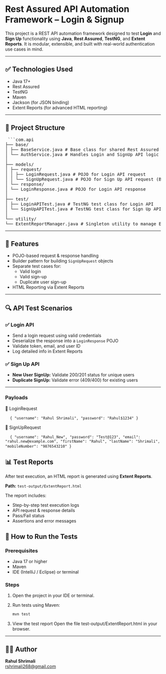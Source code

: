 # Rest Assured API Automation Framework – Login & Signup

This project is a REST API automation framework designed to test **Login** and **Sign Up** functionality using **Java**, **Rest Assured**, **TestNG**, and **Extent Reports**. It is modular, extensible, and built with real-world authentication use cases in mind.

---

## ✅ Technologies Used

- Java 17+
- Rest Assured
- TestNG
- Maven
- Jackson (for JSON binding)
- Extent Reports (for advanced HTML reporting)

---

## 📁 Project Structure

<pre> ```com.api
├── base/
│ ├── BaseService.java # Base class for shared Rest Assured configurations
│ └── AuthService.java # Handles Login and SignUp API logic
│
├── models/
│ ├── request/
│ │ ├── LoginRequest.java # POJO for Login API request
│ │ └── SignUpRequest.java # POJO for Sign Up API request (Builder Pattern)
│ └── response/
│ └── LoginResponse.java # POJO for Login API response
│
├── test/
│ ├── LoginAPITest.java # TestNG test class for Login API
│ └── SignUpAPITest.java # TestNG test class for Sign Up API
│
└── utility/
└── ExtentReportManager.java # Singleton utility to manage ExtentReports``` </pre>


---

## 🚀 Features

- POJO-based request & response handling
- Builder pattern for building `SignUpRequest` objects
- Separate test cases for:
    - Valid login
    - Valid sign-up
    - Duplicate user sign-up
- HTML Reporting via Extent Reports

---

## 🔍 API Test Scenarios

### ✅ Login API
- Send a login request using valid credentials
- Deserialize the response into a `LoginResponse` POJO
- Validate token, email, and user ID
- Log detailed info in Extent Reports

### ✅ Sign Up API
- **New User SignUp:** Validate 200/201 status for unique users
- **Duplicate SignUp:** Validate error (409/400) for existing users

---
### Payloads
🔐 LoginRequest
<pre> <code> { "username": "Rahul Shrimali", "password": "Rahul$1234" } </code> </pre>
📝 SignUpRequest
<pre> <code> { "username": "Rahul_New", "password": "Test@123", "email": "rahul.new@example.com", "firstName": "Rahul", "lastName": "Shrimali", "mobileNumber": "9876543210" } </code> </pre>
## 📊 Test Reports

After test execution, an HTML report is generated using **Extent Reports**.

**Path:** `test-output/ExtentReport.html`

The report includes:
- Step-by-step test execution logs
- API request & response details
- Pass/Fail status
- Assertions and error messages

## 🚀 How to Run the Tests

### Prerequisites
- Java 17 or higher
- Maven
- IDE (IntelliJ / Eclipse) or terminal

### Steps
1. Open the project in your IDE or terminal.

2. Run tests using Maven:
   ```bash
   mvn test

3. View the test report
Open the file test-output/ExtentReport.html in your browser.


---


## 👨‍💻 Author

**Rahul Shrimali**  
rshrimali268@gmail.com

